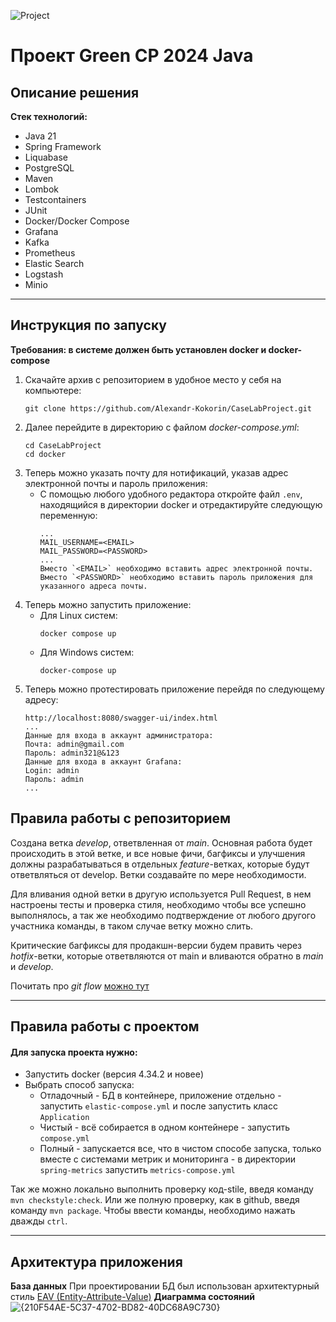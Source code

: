 ![Project](https://github.com/Alexandr-Kokorin/CaseLabProject/actions/workflows/project.yml/badge.svg)

# Проект Green СР 2024 Java

## Описание решения
**Стек технологий:**
* Java 21
* Spring Framework
* Liquabase
* PostgreSQL
* Maven
* Lombok
* Testcontainers
* JUnit
* Docker/Docker Compose
* Grafana
* Kafka
* Prometheus
* Elastic Search
* Logstash
* Minio

---

## Инструкция по запуску
**Требования: в системе должен быть установлен docker и docker-compose**

1. Скачайте архив с репозиторием в удобное место у себя на компьютере:
    ```
    git clone https://github.com/Alexandr-Kokorin/CaseLabProject.git
    ```
2. Далее перейдите в директорию с файлом *docker-compose.yml*:
    ```
    cd CaseLabProject
    cd docker
    ```
3. Теперь можно указать почту для нотификаций, указав адрес электронной почты и пароль приложения:
   * С помощью любого удобного редактора откройте файл `.env`, находящийся в директории docker
   и отредактируйте следующую переменную:
     ```
     ...
     MAIL_USERNAME=<EMAIL>
     MAIL_PASSWORD=<PASSWORD>
     ...
     Вместо `<EMAIL>` необходимо вставить адрес электронной почты.
     Вместо `<PASSWORD>` необходимо вставить пароль приложения для указанного адреса почты.
     ```
4. Теперь можно запустить приложение:
    * Для Linux систем:
      ```
      docker compose up
      ```
    * Для Windows систем:
      ```
      docker-compose up
      ```
5. Теперь можно протестировать приложение перейдя по следующему адресу:
      ```
      http://localhost:8080/swagger-ui/index.html
      ...
     Данные для входа в аккаунт администратора:
      Почта: admin@gmail.com
      Пароль: admin321@&123
      Данные для входа в аккаунт Grafana:
      Login: admin
      Пароль: admin
     ...
      ```    

## Правила работы с репозиторием


Cоздана ветка *develop*, ответвленная от *main*. Основная работа будет происходить в этой ветке, и все новые фичи, 
багфиксы и улучшения должны разрабатываться в отдельных *feature*-ветках, которые будут ответвляться от develop. Ветки 
создавайте по мере необходимости.

Для вливания одной ветки в другую используется Pull Request, в нем настроены тесты и проверка стиля, необходимо чтобы 
все успешно выполнялось, а так же необходимо подтверждение от любого другого участника команды, в таком случае ветку 
можно слить.

Критические багфиксы для продакшн-версии будем править через *hotfix*-ветки, которые ответвляются от main и вливаются 
обратно в *main* и *develop*.

Почитать про *git flow* [можно тут](https://habr.com/ru/articles/767424/ "habr.ru")

---

## Правила работы с проектом


#### Для запуска проекта нужно:

* Запустить docker (версия 4.34.2 и новее)
* Выбрать способ запуска:
    * Отладочный - БД в контейнере, приложение отдельно - запустить `elastic-compose.yml`
      и после запустить класс `Application`
    * Чистый - всё собирается в одном контейнере - запустить `compose.yml`
    * Полный - запускается все, что в чистом способе запуска, только вместе с системами метрик и мониторинга -
    в директории `spring-metrics` запустить `metrics-compose.yml`

Так же можно локально выполнить проверку код-stile, введя команду `mvn checkstyle:check`. Или же полную проверку, как 
в github, введя команду `mvn package`. Чтобы ввести команды, необходимо нажать дважды `ctrl`.

---

## Архитектура приложения

**База данных**
При проектировании БД был использован архитектурный стиль [EAV (Entity-Attribute-Value)](https://habr.com/ru/companies/tensor/articles/657895/)
**Диаграмма состояний**
![{210F54AE-5C37-4702-BD82-40DC68A9C730}](https://github.com/user-attachments/assets/9613bf67-e641-446e-ab54-c4ac45af404f)



